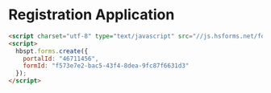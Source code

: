 # Registration Application

```html
<script charset="utf-8" type="text/javascript" src="//js.hsforms.net/forms/embed/v2.js"></script>
<script>
  hbspt.forms.create({
    portalId: "46711456",
    formId: "f573e7e2-bac5-43f4-8dea-9fc87f6631d3"
  });
</script>
```
